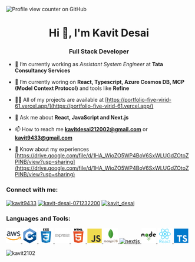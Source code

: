![Profile view counter on GitHub](https://komarev.com/ghpvc/?username=Kavit2102)

<h1 align="center">Hi 👋, I'm Kavit Desai</h1>
<h3 align="center">Full Stack Developer</h3>

- 🔭 I’m currently working as *Assistant System Engineer* at **Tata Consultancy Services**

- 🌱 I’m currently woring on **React, Typescript, Azure Cosmos DB, MCP (Model Context Protocol)** and tools like **Refine**

- 👨‍💻 All of my projects are available at [https://portfolio-five-virid-61.vercel.app/](https://portfolio-five-virid-61.vercel.app/)

- 💬 Ask me about **React, JavaScript and Next.js**

- 📫 How to reach me **kavitdesai212002@gmail.com** or **kavit9433@gmail.com** 

- 📄 Know about my experiences [https://drive.google.com/file/d/1HA_WioZO5WP4BoV6SxWLUGdZOtoZPINB/view?usp=sharing](https://drive.google.com/file/d/1HA_WioZO5WP4BoV6SxWLUGdZOtoZPINB/view?usp=sharing)

<h3 align="left">Connect with me:</h3>
<p align="left">
<a href="https://twitter.com/kavit9433" target="blank"><img align="center" src="https://raw.githubusercontent.com/rahuldkjain/github-profile-readme-generator/master/src/images/icons/Social/twitter.svg" alt="kavit9433" height="30" width="40" /></a>
<a href="https://linkedin.com/in/kavit-desai-071232200" target="blank"><img align="center" src="https://raw.githubusercontent.com/rahuldkjain/github-profile-readme-generator/master/src/images/icons/Social/linked-in-alt.svg" alt="kavit-desai-071232200" height="30" width="40" /></a>
<a href="https://instagram.com/kavit_desai" target="blank"><img align="center" src="https://raw.githubusercontent.com/rahuldkjain/github-profile-readme-generator/master/src/images/icons/Social/instagram.svg" alt="kavit_desai" height="30" width="40" /></a>
</p>

<h3 align="left">Languages and Tools:</h3>
<p align="left"> <a href="https://aws.amazon.com" target="_blank" rel="noreferrer"> <img src="https://raw.githubusercontent.com/devicons/devicon/master/icons/amazonwebservices/amazonwebservices-original-wordmark.svg" alt="aws" width="40" height="40"/> </a> <a href="https://www.w3schools.com/cpp/" target="_blank" rel="noreferrer"> <img src="https://raw.githubusercontent.com/devicons/devicon/master/icons/cplusplus/cplusplus-original.svg" alt="cplusplus" width="40" height="40"/> </a> <a href="https://www.w3schools.com/css/" target="_blank" rel="noreferrer"> <img src="https://raw.githubusercontent.com/devicons/devicon/master/icons/css3/css3-original-wordmark.svg" alt="css3" width="40" height="40"/> </a> <a href="https://expressjs.com" target="_blank" rel="noreferrer"> <img src="https://raw.githubusercontent.com/devicons/devicon/master/icons/express/express-original-wordmark.svg" alt="express" width="40" height="40"/> </a> <a href="https://www.w3.org/html/" target="_blank" rel="noreferrer"> <img src="https://raw.githubusercontent.com/devicons/devicon/master/icons/html5/html5-original-wordmark.svg" alt="html5" width="40" height="40"/> </a> <a href="https://developer.mozilla.org/en-US/docs/Web/JavaScript" target="_blank" rel="noreferrer"> <img src="https://raw.githubusercontent.com/devicons/devicon/master/icons/javascript/javascript-original.svg" alt="javascript" width="40" height="40"/> </a> <a href="https://www.mongodb.com/" target="_blank" rel="noreferrer"> <img src="https://raw.githubusercontent.com/devicons/devicon/master/icons/mongodb/mongodb-original-wordmark.svg" alt="mongodb" width="40" height="40"/> </a> <a href="https://nextjs.org/" target="_blank" rel="noreferrer"> <img src="https://cdn.worldvectorlogo.com/logos/nextjs-2.svg" alt="nextjs" width="40" height="40"/> </a> <a href="https://nodejs.org" target="_blank" rel="noreferrer"> <img src="https://raw.githubusercontent.com/devicons/devicon/master/icons/nodejs/nodejs-original-wordmark.svg" alt="nodejs" width="40" height="40"/> </a> <a href="https://reactjs.org/" target="_blank" rel="noreferrer"> <img src="https://raw.githubusercontent.com/devicons/devicon/master/icons/react/react-original-wordmark.svg" alt="react" width="40" height="40"/> </a> <a href="https://www.typescriptlang.org/" target="_blank" rel="noreferrer"> <img src="https://raw.githubusercontent.com/devicons/devicon/master/icons/typescript/typescript-original.svg" alt="typescript" width="40" height="40"/> </a>

</p>

<p><img align="center" src="https://github-readme-stats.vercel.app/api/top-langs?username=kavit2102&show_icons=true&locale=en&layout=compact" alt="kavit2102" /></p>
